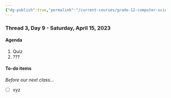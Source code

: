 ```yaml
---
{"dg-publish":true,"permalink":"/current-courses/grade-12-computer-science/thread-3/day-9/","dgHomeLink":false}
---
```


### Thread 3, Day 9 - Saturday, April 15, 2023
#### Agenda

1. Quiz
2. ???
   
#### To-do items

*Before our next class...*

- [ ] xyz
